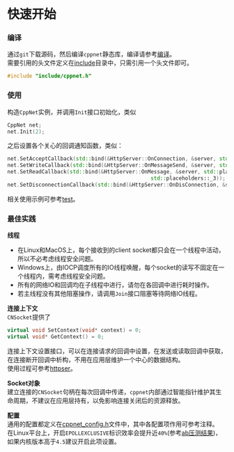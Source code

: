 # 快速开始

### 编译
通过`git`下载源码，然后编译`cppnet`静态库，编译请参考[编译](../build/build_cn.md)。   
需要引用的头文件定义在[include](../../include)目录中，只需引用一个头文件即可。
```c++
#include "include/cppnet.h"
```

### 使用
构造`CppNet`实例，并调用`Init`接口初始化，类似
```c++
CppNet net;
net.Init(2);
```
之后设置各个关心的回调通知函数，类似：
```c++
net.SetAcceptCallback(std::bind(&HttpServer::OnConnection, &server, std::placeholders::_1, std::placeholders::_2));
net.SetWriteCallback(std::bind(&HttpServer::OnMessageSend, &server, std::placeholders::_1, std::placeholders::_2));
net.SetReadCallback(std::bind(&HttpServer::OnMessage, &server, std::placeholders::_1, std::placeholders::_2, 
                                              std::placeholders::_3));
net.SetDisconnectionCallback(std::bind(&HttpServer::OnDisConnection, &server, std::placeholders::_1, std::placeholders::_2));
```
相关使用示例可参考[test](../../test)。

### 最佳实践

**线程**   
+ 在Linux和MacOS上，每个接收到的client socket都只会在一个线程中活动，所以不必考虑线程安全问题。  
+ Windows上，由IOCP调度所有的IO线程唤醒，每个socket的读写不固定在一个线程内，需考虑线程安全问题。   
+ 所有的网络IO和回调均在子线程中进行，请勿在各回调中进行耗时操作。   
+ 若主线程没有其他阻塞操作，请调用`Join`接口阻塞等待网络IO线程。


**连接上下文**   
`CNSocket`提供了
```c++
virtual void SetContext(void* context) = 0;
virtual void* GetContext() = 0;
```
连接上下文设置接口，可以在连接请求的回调中设置，在发送或读取回调中获取，在连接断开回调中析构，不用在应用层维护一个中心的数据结构。   
使用过程可参考[httpser](../../test/http/http_server.cpp)。

**Socket对象**   
建立连接的`CNSocket`句柄在每次回调中传递，`cppnet`内部通过智能指针维护其生命周期，不建议在应用层持有，以免影响连接关闭后的资源释放。

**配置**   
通用的配置都定义在[cppnet_config.h](../../cppnet/cppnet_config.h)文件中，其中各配置项作用可参考注释。   
在Linux平台上，开启`EPOLLEXCLUSIVE`标识效率会提升近`40%`(参考[ab压测结果](../efficiency/apache_ab_bench_cn.md))，如果内核版本高于`4.5`建议开启此项设置。